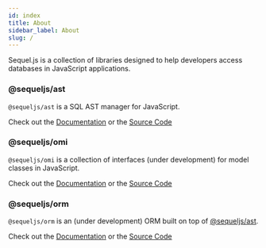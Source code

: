 ```yaml
---
id: index
title: About
sidebar_label: About
slug: /
---
```


Sequel.js is a collection of libraries designed to help developers access
databases in JavaScript applications.

### @sequeljs/ast

`@sequeljs/ast` is a SQL AST manager for JavaScript.

Check out the [Documentation](ast/api) or the
[Source Code](https://github.com/sequeljs/ast)

### @sequeljs/omi

`@sequeljs/omi` is a collection of interfaces (under development) for model
classes in JavaScript.

Check out the [Documentation](omi/api) or the
[Source Code](https://github.com/sequeljs/omi)

### @sequeljs/orm

`@sequeljs/orm` is an (under development) ORM built on top of
[@sequeljs/ast](#sequeljs-ast).

Check out the [Documentation](orm/api) or the
[Source Code](https://github.com/sequeljs/orm)
